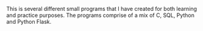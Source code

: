 This is several different small programs that I have created for both learning and practice purposes. The programs comprise of a mix of C, SQL, Python and Python Flask. 
